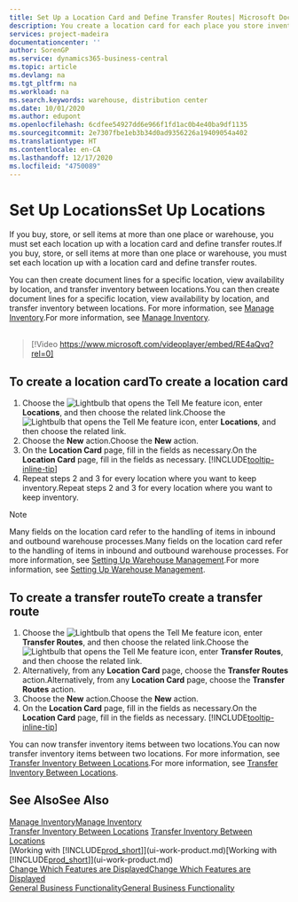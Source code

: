 ```yaml
---
title: Set Up a Location Card and Define Transfer Routes| Microsoft Docs
description: You create a location card for each place you store inventory items, for example, a warehouse or distribution centre, and set up routes to transfer items between locations.
services: project-madeira
documentationcenter: ''
author: SorenGP
ms.service: dynamics365-business-central
ms.topic: article
ms.devlang: na
ms.tgt_pltfrm: na
ms.workload: na
ms.search.keywords: warehouse, distribution center
ms.date: 10/01/2020
ms.author: edupont
ms.openlocfilehash: 6cdfee54927dd6e966f1fd1ac0b4e40ba9df1135
ms.sourcegitcommit: 2e7307fbe1eb3b34d0ad9356226a19409054a402
ms.translationtype: HT
ms.contentlocale: en-CA
ms.lasthandoff: 12/17/2020
ms.locfileid: "4750089"
---
```

# <a name="set-up-locations"></a><span data-ttu-id="b8cd7-103">Set Up Locations</span><span class="sxs-lookup"><span data-stu-id="b8cd7-103">Set Up Locations</span></span>
<span data-ttu-id="b8cd7-104">If you buy, store, or sell items at more than one place or warehouse, you must set each location up with a location card and define transfer routes.</span><span class="sxs-lookup"><span data-stu-id="b8cd7-104">If you buy, store, or sell items at more than one place or warehouse, you must set each location up with a location card and define transfer routes.</span></span>

<span data-ttu-id="b8cd7-105">You can then create document lines for a specific location, view availability by location, and transfer inventory between locations.</span><span class="sxs-lookup"><span data-stu-id="b8cd7-105">You can then create document lines for a specific location, view availability by location, and transfer inventory between locations.</span></span> <span data-ttu-id="b8cd7-106">For more information, see [Manage Inventory](inventory-manage-inventory.md).</span><span class="sxs-lookup"><span data-stu-id="b8cd7-106">For more information, see [Manage Inventory](inventory-manage-inventory.md).</span></span>
<br><br>  
  
> [!Video https://www.microsoft.com/videoplayer/embed/RE4aQvq?rel=0]

## <a name="to-create-a-location-card"></a><span data-ttu-id="b8cd7-107">To create a location card</span><span class="sxs-lookup"><span data-stu-id="b8cd7-107">To create a location card</span></span>
1. <span data-ttu-id="b8cd7-108">Choose the ![Lightbulb that opens the Tell Me feature](media/ui-search/search_small.png "Tell me what you want to do") icon, enter **Locations**, and then choose the related link.</span><span class="sxs-lookup"><span data-stu-id="b8cd7-108">Choose the ![Lightbulb that opens the Tell Me feature](media/ui-search/search_small.png "Tell me what you want to do") icon, enter **Locations**, and then choose the related link.</span></span>
2. <span data-ttu-id="b8cd7-109">Choose the **New** action.</span><span class="sxs-lookup"><span data-stu-id="b8cd7-109">Choose the **New** action.</span></span>
3. <span data-ttu-id="b8cd7-110">On the **Location Card** page, fill in the fields as necessary.</span><span class="sxs-lookup"><span data-stu-id="b8cd7-110">On the **Location Card** page, fill in the fields as necessary.</span></span> [!INCLUDE[tooltip-inline-tip](includes/tooltip-inline-tip_md.md)]
4. <span data-ttu-id="b8cd7-111">Repeat steps 2 and 3 for every location where you want to keep inventory.</span><span class="sxs-lookup"><span data-stu-id="b8cd7-111">Repeat steps 2 and 3 for every location where you want to keep inventory.</span></span>

> [!NOTE]  
> <span data-ttu-id="b8cd7-112">Many fields on the location card refer to the handling of items in inbound and outbound warehouse processes.</span><span class="sxs-lookup"><span data-stu-id="b8cd7-112">Many fields on the location card refer to the handling of items in inbound and outbound warehouse processes.</span></span> <span data-ttu-id="b8cd7-113">For more information, see [Setting Up Warehouse Management](warehouse-setup-warehouse.md).</span><span class="sxs-lookup"><span data-stu-id="b8cd7-113">For more information, see [Setting Up Warehouse Management](warehouse-setup-warehouse.md).</span></span>

## <a name="to-create-a-transfer-route"></a><span data-ttu-id="b8cd7-114">To create a transfer route</span><span class="sxs-lookup"><span data-stu-id="b8cd7-114">To create a transfer route</span></span>
1. <span data-ttu-id="b8cd7-115">Choose the ![Lightbulb that opens the Tell Me feature](media/ui-search/search_small.png "Tell me what you want to do") icon, enter **Transfer Routes**, and then choose the related link.</span><span class="sxs-lookup"><span data-stu-id="b8cd7-115">Choose the ![Lightbulb that opens the Tell Me feature](media/ui-search/search_small.png "Tell me what you want to do") icon, enter **Transfer Routes**, and then choose the related link.</span></span>
2. <span data-ttu-id="b8cd7-116">Alternatively, from any **Location Card** page, choose the **Transfer Routes** action.</span><span class="sxs-lookup"><span data-stu-id="b8cd7-116">Alternatively, from any **Location Card** page, choose the **Transfer Routes** action.</span></span>
3. <span data-ttu-id="b8cd7-117">Choose the **New** action.</span><span class="sxs-lookup"><span data-stu-id="b8cd7-117">Choose the **New** action.</span></span>
4. <span data-ttu-id="b8cd7-118">On the **Location Card** page, fill in the fields as necessary.</span><span class="sxs-lookup"><span data-stu-id="b8cd7-118">On the **Location Card** page, fill in the fields as necessary.</span></span> [!INCLUDE[tooltip-inline-tip](includes/tooltip-inline-tip_md.md)]

<span data-ttu-id="b8cd7-119">You can now transfer inventory items between two locations.</span><span class="sxs-lookup"><span data-stu-id="b8cd7-119">You can now transfer inventory items between two locations.</span></span> <span data-ttu-id="b8cd7-120">For more information, see [Transfer Inventory Between Locations](inventory-how-transfer-between-locations.md).</span><span class="sxs-lookup"><span data-stu-id="b8cd7-120">For more information, see [Transfer Inventory Between Locations](inventory-how-transfer-between-locations.md).</span></span>    

## <a name="see-also"></a><span data-ttu-id="b8cd7-121">See Also</span><span class="sxs-lookup"><span data-stu-id="b8cd7-121">See Also</span></span>
[<span data-ttu-id="b8cd7-122">Manage Inventory</span><span class="sxs-lookup"><span data-stu-id="b8cd7-122">Manage Inventory</span></span>](inventory-manage-inventory.md)  
<span data-ttu-id="b8cd7-123">[Transfer Inventory Between Locations](inventory-how-transfer-between-locations.md)  </span><span class="sxs-lookup"><span data-stu-id="b8cd7-123">[Transfer Inventory Between Locations](inventory-how-transfer-between-locations.md)  </span></span>  
<span data-ttu-id="b8cd7-124">[Working with [!INCLUDE[prod_short](includes/prod_short.md)]](ui-work-product.md)</span><span class="sxs-lookup"><span data-stu-id="b8cd7-124">[Working with [!INCLUDE[prod_short](includes/prod_short.md)]](ui-work-product.md)</span></span>  
[<span data-ttu-id="b8cd7-125">Change Which Features are Displayed</span><span class="sxs-lookup"><span data-stu-id="b8cd7-125">Change Which Features are Displayed</span></span>](ui-experiences.md)  
[<span data-ttu-id="b8cd7-126">General Business Functionality</span><span class="sxs-lookup"><span data-stu-id="b8cd7-126">General Business Functionality</span></span>](ui-across-business-areas.md)
